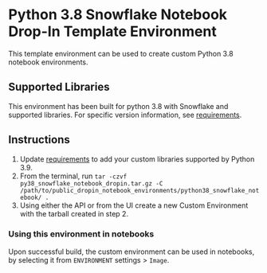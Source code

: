 # Python 3.8 Snowflake Notebook Drop-In Template Environment

This template environment can be used to create custom Python 3.8 notebook environments.

## Supported Libraries

This environment has been built for python 3.8 with Snowflake and supported libraries.
For specific version information, see [requirements](requirements.txt).

## Instructions

1. Update [requirements](requirements.txt) to add your custom libraries supported by Python 3.9.
2. From the terminal, run `tar -czvf py38_snowflake_notebook_dropin.tar.gz -C /path/to/public_dropin_notebook_environments/python38_snowflake_notebook/ .`
3. Using either the API or from the UI create a new Custom Environment with the tarball created in step 2.

### Using this environment in notebooks

Upon successful build, the custom environment can be used in notebooks, by selecting it from `ENVIRONMENT` settings > `Image`.
